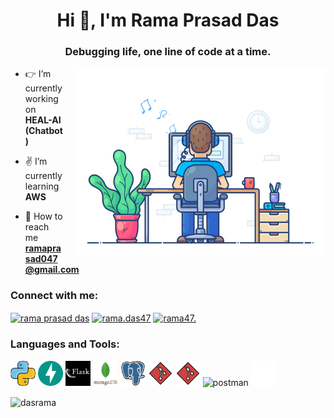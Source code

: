 <h1 align="center">Hi 👋, I'm Rama Prasad Das</h1>
<h3 align="center">Debugging life, one line of code at a time.</h3>
<img align="right" width="400" src="https://raw.githubusercontent.com/SupianIDz/SupianIDz/main/coding.gif" alt="coding" style="margin-left: 20px;">

- 👉 I’m currently working on **HEAL-AI (Chatbot)**

- ✌️ I’m currently learning **AWS**

- 🙌 How to reach me **ramaprasad047@gmail.com**
  
<h3 align="left">Connect with me:</h3>
<p align="left">
<a href="https://www.linkedin.com/in/rama-das/" target="blank"><img align="center" src="https://raw.githubusercontent.com/rahuldkjain/github-profile-readme-generator/master/src/images/icons/Social/linked-in-alt.svg" alt="rama prasad das" height="30" width="40" /></a>
<a href="https://instagram.com/rama.das47" target="blank"><img align="center" src="https://raw.githubusercontent.com/rahuldkjain/github-profile-readme-generator/master/src/images/icons/Social/instagram.svg" alt="rama.das47" height="30" width="40" /></a>
<a href="https://discord.gg/rama47." target="blank"><img align="center" src="https://raw.githubusercontent.com/rahuldkjain/github-profile-readme-generator/master/src/images/icons/Social/discord.svg" alt="rama47." height="30" width="40" /></a>
</p>

<h3 align="left">Languages and Tools:</h3>

<p align="left">
  <img src="https://github.com/dasrama/dasrama/blob/main/python.png" alt="python" width="40" height="40"/>  
  <img src="https://github.com/dasrama/dasrama/blob/main/FastAPI.svg" width="40" height="40"/>
  <img src="https://github.com/dasrama/dasrama/blob/main/pyflask.png" width="40" height="40"/> 
  <img src="https://github.com/dasrama/dasrama/blob/main/mongodb.svg" alt="mongodb" width="40" height="40"/>  
  <img src="https://github.com/dasrama/dasrama/blob/main/PostgresSQL.svg" alt="postgresql" width="40" height="40"/>  
  <img src="https://github.com/dasrama/dasrama/blob/main/git.png" alt="git" width="40" height="40"/>
  <img src="https://github.com/dasrama/dasrama/blob/main/git.png" alt="git" width="40" height="40"/>
  <img src="https://www.vectorlogo.zone/logos/getpostman/getpostman-icon.svg" alt="postman" width="40" height="40"/>
  <img src="https://github.com/dasrama/dasrama/blob/main/ngrok-white.svg" alt="ngrok" width="40" height="40"/>  
</p>

<p><img align="center" src="https://github-readme-streak-stats.herokuapp.com/?user=dasrama&" alt="dasrama" /></p>
